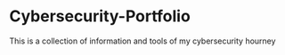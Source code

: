 # Cybersecurity-Portfolio
This is a collection of information and tools of my cybersecurity hourney
